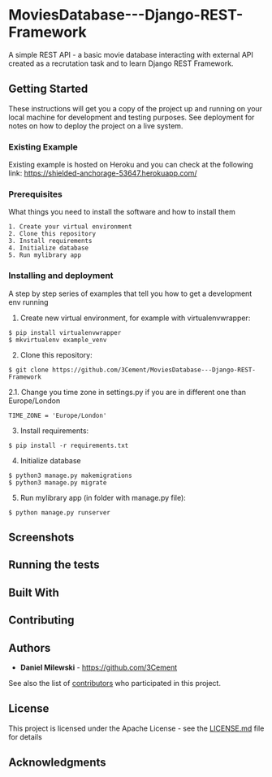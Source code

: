 # MoviesDatabase---Django-REST-Framework
A simple REST API - a basic movie database interacting with external API created as a recrutation task and to learn Django REST Framework.

## Getting Started

These instructions will get you a copy of the project up and running on your local machine for development and testing purposes. See deployment for notes on how to deploy the project on a live system.

### Existing Example
Existing example is hosted on Heroku and you can check at the following link:
https://shielded-anchorage-53647.herokuapp.com/

### Prerequisites

What things you need to install the software and how to install them

```
1. Create your virtual environment
2. Clone this repository
3. Install requirements
4. Initialize database
5. Run mylibrary app
```

### Installing and deployment

A step by step series of examples that tell you how to get a development env running

1. Create new virtual environment, for example with virtualenvwrapper:

```
$ pip install virtualenvwrapper
$ mkvirtualenv example_venv
```

2. Clone this repository:

```
$ git clone https://github.com/3Cement/MoviesDatabase---Django-REST-Framework
```
2.1. Change you time zone in settings.py if you are in different one than Europe/London

```
TIME_ZONE = 'Europe/London'
```

3. Install requirements:

```
$ pip install -r requirements.txt
```

4. Initialize database

```
$ python3 manage.py makemigrations
$ python3 manage.py migrate
```

5. Run mylibrary app (in folder with manage.py file):

```
$ python manage.py runserver
```
## Screenshots



## Running the tests



## Built With



## Contributing


## Authors

* **Daniel Milewski** - https://github.com/3Cement

See also the list of [contributors](https://github.com/3Cement/django_mylibrary/graphs/contributors) who participated in this project.

## License

This project is licensed under the Apache License - see the [LICENSE.md](LICENSE.md) file for details

## Acknowledgments


